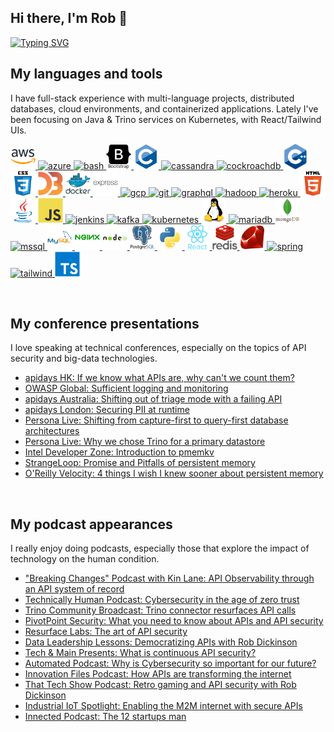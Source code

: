 ## Hi there, I'm Rob 👋
[![Typing SVG](https://readme-typing-svg.herokuapp.com?color=4E9CFF&width=500&lines=%F0%9F%94%AD+Technical+leader+and+mentor;%F0%9F%91%A8%F0%9F%8F%BB%E2%80%8D%F0%9F%92%BB+Principal+engineer+(full-stack);%F0%9F%93%A3+Conference+and+podcast+speaker;%F0%9F%A5%81+Enthusiastically+bad+drummer)](https://git.io/typing-svg)

## My languages and tools
I have full-stack experience with multi-language projects, distributed databases, cloud environments, and containerized applications. Lately I've been focusing on Java & Trino services on Kubernetes, with React/Tailwind UIs.
<p align="left">
<a href="https://aws.amazon.com" target="_blank" rel="noreferrer"> <img src="https://raw.githubusercontent.com/devicons/devicon/master/icons/amazonwebservices/amazonwebservices-original-wordmark.svg" alt="aws" width="40" height="40"/> </a>
<a href="https://azure.microsoft.com/en-in/" target="_blank" rel="noreferrer"> <img src="https://www.vectorlogo.zone/logos/microsoft_azure/microsoft_azure-icon.svg" alt="azure" width="40" height="40"/> </a>
<a href="https://www.gnu.org/software/bash/" target="_blank" rel="noreferrer"> <img src="https://www.vectorlogo.zone/logos/gnu_bash/gnu_bash-icon.svg" alt="bash" width="40" height="40"/> </a>
<a href="https://getbootstrap.com" target="_blank" rel="noreferrer"> <img src="https://raw.githubusercontent.com/devicons/devicon/master/icons/bootstrap/bootstrap-plain-wordmark.svg" alt="bootstrap" width="40" height="40"/> </a>
<a href="https://www.cprogramming.com/" target="_blank" rel="noreferrer"> <img src="https://raw.githubusercontent.com/devicons/devicon/master/icons/c/c-original.svg" alt="c" width="40" height="40"/> </a>
<a href="https://cassandra.apache.org/" target="_blank" rel="noreferrer"> <img src="https://www.vectorlogo.zone/logos/apache_cassandra/apache_cassandra-icon.svg" alt="cassandra" width="40" height="40"/> </a>
<a href="https://www.cockroachlabs.com/product/cockroachdb/" target="_blank" rel="noreferrer"> <img src="https://cdn.worldvectorlogo.com/logos/cockroachdb.svg" alt="cockroachdb" width="40" height="40"/> </a>
<a href="https://www.w3schools.com/cpp/" target="_blank" rel="noreferrer"> <img src="https://raw.githubusercontent.com/devicons/devicon/master/icons/cplusplus/cplusplus-original.svg" alt="cplusplus" width="40" height="40"/> </a>
<a href="https://www.w3schools.com/css/" target="_blank" rel="noreferrer"> <img src="https://raw.githubusercontent.com/devicons/devicon/master/icons/css3/css3-original-wordmark.svg" alt="css3" width="40" height="40"/> </a>
<a href="https://d3js.org/" target="_blank" rel="noreferrer"> <img src="https://raw.githubusercontent.com/devicons/devicon/master/icons/d3js/d3js-original.svg" alt="d3js" width="40" height="40"/> </a>
<a href="https://www.docker.com/" target="_blank" rel="noreferrer"> <img src="https://raw.githubusercontent.com/devicons/devicon/master/icons/docker/docker-original-wordmark.svg" alt="docker" width="40" height="40"/> </a>
<a href="https://expressjs.com" target="_blank" rel="noreferrer"> <img src="https://raw.githubusercontent.com/devicons/devicon/master/icons/express/express-original-wordmark.svg" alt="express" width="40" height="40"/> </a>
<a href="https://cloud.google.com" target="_blank" rel="noreferrer"> <img src="https://www.vectorlogo.zone/logos/google_cloud/google_cloud-icon.svg" alt="gcp" width="40" height="40"/> </a>
<a href="https://git-scm.com/" target="_blank" rel="noreferrer"> <img src="https://www.vectorlogo.zone/logos/git-scm/git-scm-icon.svg" alt="git" width="40" height="40"/> </a>
<a href="https://graphql.org" target="_blank" rel="noreferrer"> <img src="https://www.vectorlogo.zone/logos/graphql/graphql-icon.svg" alt="graphql" width="40" height="40"/> </a>
<a href="https://hadoop.apache.org/" target="_blank" rel="noreferrer"> <img src="https://www.vectorlogo.zone/logos/apache_hadoop/apache_hadoop-icon.svg" alt="hadoop" width="40" height="40"/> </a>
<a href="https://heroku.com" target="_blank" rel="noreferrer"> <img src="https://www.vectorlogo.zone/logos/heroku/heroku-icon.svg" alt="heroku" width="40" height="40"/> </a>
<a href="https://www.w3.org/html/" target="_blank" rel="noreferrer"> <img src="https://raw.githubusercontent.com/devicons/devicon/master/icons/html5/html5-original-wordmark.svg" alt="html5" width="40" height="40"/> </a>
<a href="https://www.java.com" target="_blank" rel="noreferrer"> <img src="https://raw.githubusercontent.com/devicons/devicon/master/icons/java/java-original.svg" alt="java" width="40" height="40"/> </a>
<a href="https://developer.mozilla.org/en-US/docs/Web/JavaScript" target="_blank" rel="noreferrer"> <img src="https://raw.githubusercontent.com/devicons/devicon/master/icons/javascript/javascript-original.svg" alt="javascript" width="40" height="40"/> </a>
<a href="https://www.jenkins.io" target="_blank" rel="noreferrer"> <img src="https://www.vectorlogo.zone/logos/jenkins/jenkins-icon.svg" alt="jenkins" width="40" height="40"/> </a>
<a href="https://kafka.apache.org/" target="_blank" rel="noreferrer"> <img src="https://www.vectorlogo.zone/logos/apache_kafka/apache_kafka-icon.svg" alt="kafka" width="40" height="40"/> </a>
<a href="https://kubernetes.io" target="_blank" rel="noreferrer"> <img src="https://www.vectorlogo.zone/logos/kubernetes/kubernetes-icon.svg" alt="kubernetes" width="40" height="40"/> </a>
<a href="https://www.linux.org/" target="_blank" rel="noreferrer"> <img src="https://raw.githubusercontent.com/devicons/devicon/master/icons/linux/linux-original.svg" alt="linux" width="40" height="40"/> </a>
<a href="https://mariadb.org/" target="_blank" rel="noreferrer"> <img src="https://www.vectorlogo.zone/logos/mariadb/mariadb-icon.svg" alt="mariadb" width="40" height="40"/> </a>
<a href="https://www.mongodb.com/" target="_blank" rel="noreferrer"> <img src="https://raw.githubusercontent.com/devicons/devicon/master/icons/mongodb/mongodb-original-wordmark.svg" alt="mongodb" width="40" height="40"/> </a>
<a href="https://www.microsoft.com/en-us/sql-server" target="_blank" rel="noreferrer"> <img src="https://www.svgrepo.com/show/303229/microsoft-sql-server-logo.svg" alt="mssql" width="40" height="40"/> </a>
<a href="https://www.mysql.com/" target="_blank" rel="noreferrer"> <img src="https://raw.githubusercontent.com/devicons/devicon/master/icons/mysql/mysql-original-wordmark.svg" alt="mysql" width="40" height="40"/> </a>
<a href="https://www.nginx.com" target="_blank" rel="noreferrer"> <img src="https://raw.githubusercontent.com/devicons/devicon/master/icons/nginx/nginx-original.svg" alt="nginx" width="40" height="40"/> </a>
<a href="https://nodejs.org" target="_blank" rel="noreferrer"> <img src="https://raw.githubusercontent.com/devicons/devicon/master/icons/nodejs/nodejs-original-wordmark.svg" alt="nodejs" width="40" height="40"/> </a>
<a href="https://www.postgresql.org" target="_blank" rel="noreferrer"> <img src="https://raw.githubusercontent.com/devicons/devicon/master/icons/postgresql/postgresql-original-wordmark.svg" alt="postgresql" width="40" height="40"/> </a>
<a href="https://www.python.org" target="_blank" rel="noreferrer"> <img src="https://raw.githubusercontent.com/devicons/devicon/master/icons/python/python-original.svg" alt="python" width="40" height="40"/> </a>
<a href="https://reactjs.org/" target="_blank" rel="noreferrer"> <img src="https://raw.githubusercontent.com/devicons/devicon/master/icons/react/react-original-wordmark.svg" alt="react" width="40" height="40"/> </a>
<a href="https://redis.io" target="_blank" rel="noreferrer"> <img src="https://raw.githubusercontent.com/devicons/devicon/master/icons/redis/redis-original-wordmark.svg" alt="redis" width="40" height="40"/> </a>
<a href="https://www.ruby-lang.org/en/" target="_blank" rel="noreferrer"> <img src="https://raw.githubusercontent.com/devicons/devicon/master/icons/ruby/ruby-original.svg" alt="ruby" width="40" height="40"/> </a>
<a href="https://spring.io/" target="_blank" rel="noreferrer"> <img src="https://www.vectorlogo.zone/logos/springio/springio-icon.svg" alt="spring" width="40" height="40"/> </a>
<a href="https://tailwindcss.com/" target="_blank" rel="noreferrer"> <img src="https://www.vectorlogo.zone/logos/tailwindcss/tailwindcss-icon.svg" alt="tailwind" width="40" height="40"/> </a>
<a href="https://www.typescriptlang.org/" target="_blank" rel="noreferrer"> <img src="https://raw.githubusercontent.com/devicons/devicon/master/icons/typescript/typescript-original.svg" alt="typescript" width="40" height="40"/> </a>
</p>
<br/>

## My conference presentations

I love speaking at technical conferences, especially on the topics of API security and big-data technologies.

* [apidays HK: If we know what APIs are, why can't we count them?](https://www.youtube.com/watch?v=c1AccMF4kho)
* [OWASP Global: Sufficient logging and monitoring](https://www.youtube.com/watch?v=7RPh7JWaS9o)
* [apidays Australia: Shifting out of triage mode with a failing API](https://www.youtube.com/watch?v=py2H2DSZBMM)
* [apidays London: Securing PII at runtime](https://www.youtube.com/watch?v=Ktjhav1-G3U)
* [Persona Live: Shifting from capture-first to query-first database architectures](https://youtu.be/buUmoQaRETo)
* [Persona Live: Why we chose Trino for a primary datastore](https://www.youtube.com/watch?v=ztotHLeWsBo)
* [Intel Developer Zone: Introduction to pmemkv](https://www.youtube.com/watch?v=rdDlWAN4KAc)
* [StrangeLoop: Promise and Pitfalls of persistent memory](https://www.youtube.com/watch?v=VE1hCUMLHX4)
* [O'Reilly Velocity: 4 things I wish I knew sooner about persistent memory](https://www.oreilly.com/library/view/velocity-conference-2017/9781491976340/video314553.html)
<br/>

## My podcast appearances

I really enjoy doing podcasts, especially those that explore the impact of technology on the human condition.

* ["Breaking Changes" Podcast with Kin Lane: API Observability through an API system of record](https://www.postman.com/events/breaking-changes/api-observability-through-an-api-system-of-record/)
* [Technically Human Podcast: Cybersecurity in the age of zero trust](https://www.etcalpoly.org/the-technically-human-podcast/cybersecurity-in-the-age-of-zero-trust)
* [Trino Community Broadcast: Trino connector resurfaces API calls](https://www.youtube.com/watch?v=dl5IKimBhrM&t=3s)
* [PivotPoint Security: What you need to know about APIs and API security](https://www.pivotpointsecurity.com/podcasts/ep97-rob-dickinson-what-you-need-to-know-about-apis-and-api-security/)
* [Resurface Labs: The art of API security](https://youtu.be/rq1w1oIj8Fs)
* [Data Leadership Lessons: Democratizing APIs with Rob Dickinson](https://www.youtube.com/watch?v=gqhTfu1Ui_I)
* [Tech & Main Presents: What is continuous API security?](https://anchor.fm/techandmain/episodes/Continuous-API-Security--Rob-Dickinson-e1dcea4/a-a425que)
* [Automated Podcast: Why is Cybersecurity so important for our future?](https://automatedpodcast.org/why-is-cybersecurity-so-important-for-our-future-with-rob-dickinson-ep-90/)
* [Innovation Files Podcast: How APIs are transforming the internet](https://itif.org/publications/2022/01/03/podcast-how-apis-are-transforming-internet-rob-dickinson/)
* [That Tech Show Podcast: Retro gaming and API security with Rob Dickinson](https://thattech.show/episodes/57-retro-gaming-and-api-security-with-rob-dickinson)
* [Industrial IoT Spotlight: Enabling the M2M internet with secure APIs](https://podbay.fm/p/industrial-iot-spotlight/e/1641543356)
* [Innected Podcast: The 12 startups man](https://www.youtube.com/watch?v=GNqHofPgqkQ)

<!--
**RobDickinson/RobDickinson** is a ✨ _special_ ✨ repository because its `README.md` (this file) appears on your GitHub profile.

Here are some ideas to get you started:

- 🔭 I’m currently working on ...
- 🌱 I’m currently learning ...
- 👯 I’m looking to collaborate on ...
- 🤔 I’m looking for help with ...
- 💬 Ask me about ...
- 📫 How to reach me: ...
- 😄 Pronouns: ...
- ⚡ Fun fact: ...
-->

